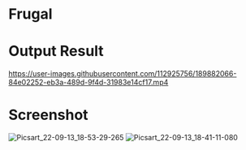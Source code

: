 # Frugal
# Output Result
https://user-images.githubusercontent.com/112925756/189882066-84e02252-eb3a-489d-9f4d-31983e14cf17.mp4
# Screenshot
![Picsart_22-09-13_18-53-29-265](https://user-images.githubusercontent.com/112925756/189913179-80d18468-3d23-4a4e-b7c7-68b3b69a274a.jpg)
![Picsart_22-09-13_18-41-11-080](https://user-images.githubusercontent.com/112925756/189913441-28083c30-2b8b-4284-8e2f-9a5aa3f2ff56.jpg)
